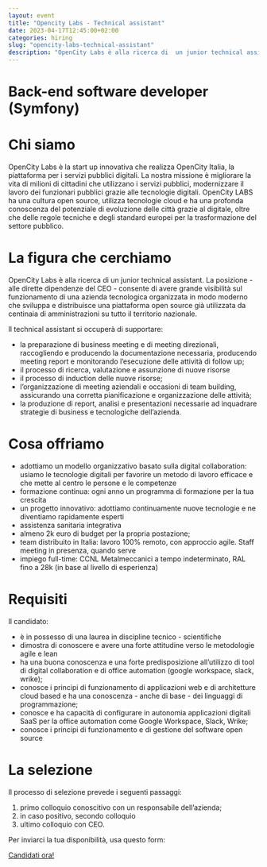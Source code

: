 ```yaml
---
layout: event
title: "Opencity Labs - Technical assistant"
date: 2023-04-17T12:45:00+02:00
categories: hiring
slug: "opencity-labs-technical-assistant"
description: "OpenCity Labs è alla ricerca di  un junior technical assistant. La posizione - alle dirette dipendenze del CEO - consente di avere grande visibilità sul funzionamento di una azienda tecnologica organizzata in modo moderno che sviluppa e distribuisce una piattaforma open source già utilizzata da centinaia di amministrazioni su tutto il territorio nazionale."
---
```


# Back-end software developer (Symfony)

# Chi siamo

OpenCity Labs è la start up innovativa che realizza OpenCity Italia, la piattaforma per i servizi pubblici digitali. La nostra missione è migliorare la vita di milioni di cittadini che utilizzano i servizi pubblici, modernizzare il lavoro dei funzionari pubblici grazie alle tecnologie digitali. OpenCity LABS ha una cultura open source, utilizza tecnologie cloud e ha una profonda conoscenza del potenziale di evoluzione delle città grazie al digitale, oltre che delle regole tecniche e degli standard europei per la trasformazione del settore pubblico.

# La figura che cerchiamo

OpenCity Labs è alla ricerca di  un junior technical assistant. La posizione - alle dirette dipendenze del CEO - consente di avere grande visibilità sul funzionamento di una azienda tecnologica organizzata in modo moderno che sviluppa e distribuisce una piattaforma open source già utilizzata da centinaia di amministrazioni su tutto il territorio nazionale.

Il technical assistant si occuperà di supportare:

- la preparazione di business meeting e di meeting direzionali, raccogliendo e producendo la documentazione necessaria, producendo meeting report e monitorando l’esecuzione delle attività di follow up;
- il processo di ricerca, valutazione e assunzione di nuove risorse
- il processo di induction delle nuove risorse;
- l’organizzazione di meeting aziendali e occasioni di team building, assicurando una corretta pianificazione e organizzazione delle attività;
- la produzione di report, analisi e presentazioni necessarie ad inquadrare strategie di business e tecnologiche dell’azienda.

# Cosa offriamo

- adottiamo un modello organizzativo basato sulla digital collaboration: usiamo le tecnologie digitali per favorire un metodo di lavoro efficace e che mette al centro le persone e le competenze
- formazione continua: ogni anno un programma di formazione per la tua crescita
- un progetto innovativo: adottiamo continuamente nuove tecnologie e ne diventiamo rapidamente esperti
- assistenza sanitaria integrativa
- almeno 2k euro di budget per la propria postazione;
- team distribuito in Italia: lavoro 100% remoto, con approccio agile. Staff meeting in presenza, quando serve
- impiego full-time: CCNL Metalmeccanici a tempo indeterminato, RAL fino a 28k (in base al livello di esperienza)

# Requisiti

Il candidato:

- è in possesso di una laurea in discipline tecnico - scientifiche
- dimostra di conoscere e avere una forte attitudine verso le metodologie agile e lean
- ha una buona conoscenza e una forte predisposizione all’utilizzo di tool di digital collaboration e di office automation (google workspace, slack, wrike);
- conosce i principi di funzionamento di applicazioni web e di architetture cloud based e ha una conoscenza - anche di base - dei linguaggi di programmazione;
- conosce e ha capacità di configurare in autonomia applicazioni digitali SaaS per la office automation come Google Workspace, Slack, Wrike;
- conosce i principi di funzionamento e di gestione del software open source

# La selezione

Il processo di selezione prevede i seguenti passaggi:

1. primo colloquio conoscitivo con un responsabile dell’azienda;
2. in caso positivo, secondo colloquio
3. ultimo colloquio con CEO.

Per inviarci la tua disponibilità, usa questo form:

<a class="btn btn-primary text-white btn-lg mt-3" target="_blank" href="https://opencityitalia.it/lavora-con-noi/">Candidati ora!</a>
